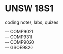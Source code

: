 # UNSW 18S1

coding notes, labs, quizes

-- COMP9021<br>
-- COMP9311<br>
-- COMP9020<br>
-- GSOE9820

